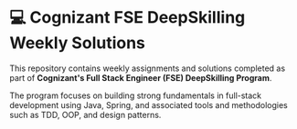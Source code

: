 # 💻 Cognizant FSE DeepSkilling Weekly Solutions

This repository contains weekly assignments and solutions completed as part of **Cognizant's Full Stack Engineer (FSE) DeepSkilling Program**.

The program focuses on building strong fundamentals in full-stack development using Java, Spring, and associated tools and methodologies such as TDD, OOP, and design patterns.
